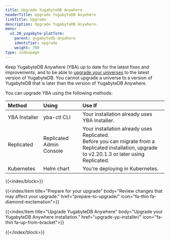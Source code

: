 ```yaml
---
title: Upgrade YugabyteDB Anywhere
headerTitle: Upgrade YugabyteDB Anywhere
linkTitle: Upgrade
description: Upgrade YugabyteDB Anywhere.
menu:
  v2.20_yugabyte-platform:
    parent: yugabytedb-anywhere
    identifier: upgrade
    weight: 700
type: indexpage
---
```


Keep YugabyteDB Anywhere (YBA) up to date for the latest fixes and improvements, and to be able to [upgrade your universes](../manage-deployments/upgrade-software/) to the latest version of YugabyteDB. You cannot upgrade a universe to a version of YugabyteDB that is later than the version of YugabyteDB Anywhere.

You can upgrade YBA using the following methods:

| Method | Using | Use If |
| :--- | :--- | :--- |
| YBA&nbsp;Installer | yba-ctl CLI | Your installation already uses YBA Installer. |
| Replicated | Replicated Admin Console | Your installation already uses Replicated.<br>Before you can migrate from a Replicated installation, upgrade to v2.20.1.3 or later using Replicated. |
| Kubernetes | Helm chart | You're deploying in Kubernetes. |

{{<index/block>}}

  {{<index/item
    title="Prepare for your upgrade"
    body="Review changes that may affect your upgrade."
    href="prepare-to-upgrade/"
    icon="fa-thin fa-diamond-exclamation">}}

  {{<index/item
    title="Upgrade YugabyteDB Anywhere"
    body="Upgrade your YugabyteDB Anywhere installation."
    href="upgrade-yp-installer/"
    icon="fa-thin fa-up-from-bracket">}}

{{</index/block>}}
